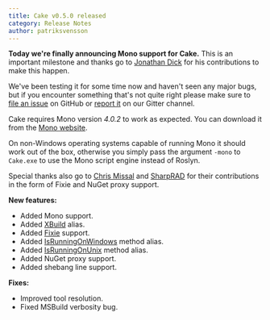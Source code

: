 ```yaml
---
title: Cake v0.5.0 released
category: Release Notes
author: patriksvensson
---
```


**Today we're finally announcing Mono support for Cake.**
This is an important milestone and thanks go to [Jonathan Dick](https://github.com/Redth) for his contributions to make this happen.

We've been testing it for some time now and haven't seen any major bugs, but if you encounter something that's not quite right please make sure to [file an issue](https://github.com/cake-build/cake/issues) on GitHub or [report it](https://gitter.im/cake-build/cake) on our Gitter channel.

Cake requires Mono version *4.0.2* to work as expected.
You can download it from the [Mono website](http://www.mono-project.com/download/).

<!--excerpt-->

On non-Windows operating systems capable of running Mono it should work out of the box, otherwise you simply pass the argument `-mono` to `Cake.exe` to use the Mono script engine instead of Roslyn.

Special thanks also go to [Chris Missal](https://github.com/ChrisMissal) and [SharpRAD](https://github.com/SharpeRAD) for their contributions in the form of Fixie and NuGet proxy support.

**New features:**

* Added Mono support.
* Added [XBuild](/dsl/xbuild) alias.
* Added [Fixie](/dsl/fixie) support.
* Added [IsRunningOnWindows](/api/Cake.Common/EnvironmentAliases/6383B4E1) method alias.
* Added [IsRunningOnUnix](/api/Cake.Common/EnvironmentAliases/4BD1E6CD) method alias.
* Added NuGet proxy support.
* Added shebang line support.

**Fixes:**

* Improved tool resolution.
* Fixed MSBuild verbosity bug.

